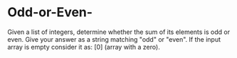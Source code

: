 # Odd-or-Even-
Given a list of integers, determine whether the sum of its elements is odd or even.  Give your answer as a string matching "odd" or "even".  If the input array is empty consider it as: [0] (array with a zero).
